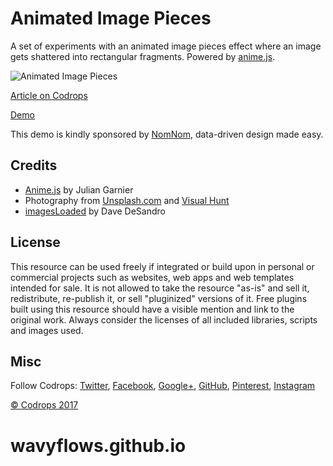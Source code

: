 # Animated Image Pieces

A set of experiments with an animated image pieces effect where an image gets shattered into rectangular fragments. Powered by [anime.js](http://anime-js.com/).

![Animated Image Pieces](https://tympanus.net/codrops/wp-content/uploads/2017/07/AnimatedImagePieces_Featured.jpg)

[Article on Codrops](https://tympanus.net/codrops/?p=31849)

[Demo](https://tympanus.net/Development/AnimatedImagePieces/)

This demo is kindly sponsored by [NomNom](http://go.hackingui.com/NomNomcodrops2507117), data-driven design made easy.

## Credits

- [Anime.js](http://anime-js.com/) by Julian Garnier
- Photography from [Unsplash.com](https://unsplash.com/) and [Visual Hunt](https://visualhunt.com/p/aatik-tasneem/)
- [imagesLoaded](https://imagesloaded.desandro.com/) by Dave DeSandro

## License
This resource can be used freely if integrated or build upon in personal or commercial projects such as websites, web apps and web templates intended for sale. It is not allowed to take the resource "as-is" and sell it, redistribute, re-publish it, or sell "pluginized" versions of it. Free plugins built using this resource should have a visible mention and link to the original work. Always consider the licenses of all included libraries, scripts and images used.

## Misc

Follow Codrops: [Twitter](http://www.twitter.com/codrops), [Facebook](http://www.facebook.com/codrops), [Google+](https://plus.google.com/101095823814290637419), [GitHub](https://github.com/codrops), [Pinterest](http://www.pinterest.com/codrops/), [Instagram](https://www.instagram.com/codropsss/)

[© Codrops 2017](http://www.codrops.com)





# wavyflows.github.io
